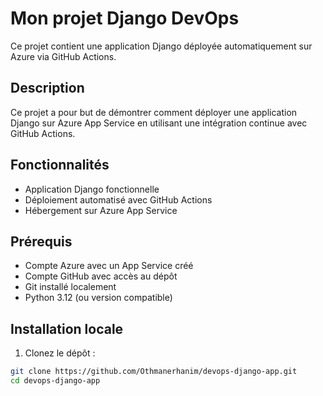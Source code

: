 # Mon projet Django DevOps

Ce projet contient une application Django déployée automatiquement sur Azure via GitHub Actions.

## Description

Ce projet a pour but de démontrer comment déployer une application Django sur Azure App Service en utilisant une intégration continue avec GitHub Actions.

## Fonctionnalités

- Application Django fonctionnelle
- Déploiement automatisé avec GitHub Actions
- Hébergement sur Azure App Service

## Prérequis

- Compte Azure avec un App Service créé
- Compte GitHub avec accès au dépôt
- Git installé localement
- Python 3.12 (ou version compatible)

## Installation locale

1. Clonez le dépôt :

```bash
git clone https://github.com/Othmanerhanim/devops-django-app.git
cd devops-django-app
